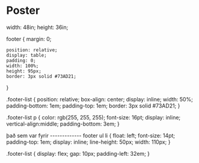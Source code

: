 # Poster
 
width: 48in;
    height: 36in;

  footer {
    margin: 0;
    
    position: relative;
    display: table;
    padding: 0;
    width: 100%;
    height: 95px;
    border: 3px solid #73AD21;
}

.footer-list {
    position: relative;
    box-align: center;
    display: inline;
    width: 50%;
    padding-bottom: 1em;
    padding-top: 1em;
    border: 3px solid #73AD21;
}

.footer-list p {
    color: rgb(255, 255, 255);
    font-size: 16pt;
    display: inline;
    vertical-align:middle;
    padding-bottom: 3em;
}
  
  
  það sem var fyrir -------------
  footer ul li {
    float: left;
    font-size: 14pt;
    padding-top: 1em;
    display: inline;
    line-height: 50px;
    width: 110px;
}

.footer-list {
    display: flex;
    gap: 10px;
    padding-left: 32em;
}
  
  
  
   